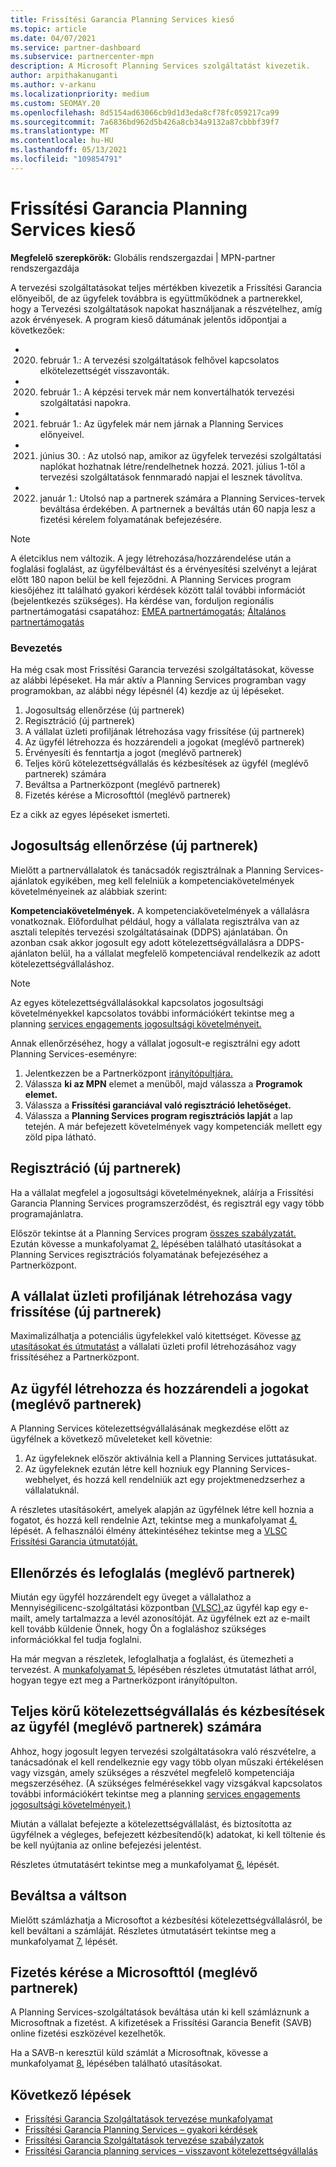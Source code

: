 ```yaml
---
title: Frissítési Garancia Planning Services kieső
ms.topic: article
ms.date: 04/07/2021
ms.service: partner-dashboard
ms.subservice: partnercenter-mpn
description: A Microsoft Planning Services szolgáltatást kivezetik.
author: arpithakanuganti
ms.author: v-arkanu
ms.localizationpriority: medium
ms.custom: SEOMAY.20
ms.openlocfilehash: 8d5154ad63066cb9d1d3eda8cf78fc059217ca99
ms.sourcegitcommit: 7a6836bd962d5b426a8cb34a9132a87cbbbf39f7
ms.translationtype: MT
ms.contentlocale: hu-HU
ms.lasthandoff: 05/13/2021
ms.locfileid: "109854791"
---
```

# <a name="software-assurance-planning-services-retirement"></a>Frissítési Garancia Planning Services kieső

**Megfelelő szerepkörök:** Globális rendszergazdai | MPN-partner rendszergazdája


A tervezési szolgáltatásokat teljes mértékben kivezetik a Frissítési Garancia előnyeiből, de az ügyfelek továbbra is együttműködnek a partnerekkel, hogy a Tervezési szolgáltatások napokat használjanak a részvételhez, amíg azok érvényesek. A program kieső dátumának jelentős időpontjai a következőek: 

- 2020. február 1.: A tervezési szolgáltatások felhővel kapcsolatos elkötelezettségét visszavonták.  
- 2020. február 1.: A képzési tervek már nem konvertálhatók tervezési szolgáltatási napokra.  
- 2021. február 1.: Az ügyfelek már nem járnak a Planning Services előnyeivel. 
- 2021. június 30. : Az utolsó nap, amikor az ügyfelek tervezési szolgáltatási naplókat hozhatnak létre/rendelhetnek hozzá. 2021. július 1-től a tervezési szolgáltatások fennmaradó napjai el lesznek távolítva.
- 2022. január 1.: Utolsó nap a partnerek számára a Planning Services-tervek beváltása érdekében. A partnernek a beváltás után 60 napja lesz a fizetési kérelem folyamatának befejezésére.  

>[!NOTE]
>A életciklus nem változik. A jegy létrehozása/hozzárendelése után a foglalási foglalást, az ügyfélbeváltást és a érvényesítési szelvényt a lejárat előtt 180 napon belül be kell fejeződni.  A Planning Services program kiesőjéhez itt [](https://partner.microsoft.com/resources/collection/software-assurance-benefit-changes#/) található gyakori kérdések között talál további információt (bejelentkezés szükséges).  Ha kérdése van, forduljon regionális partnertámogatási csapatához: [EMEA partnertámogatás;](mailto:savoucher@msdirectservices.com) [Általános partnertámogatás](https://partner.microsoft.com/dashboard/support/servicerequests)


### <a name="get-started"></a>Bevezetés

Ha még csak most Frissítési Garancia tervezési szolgáltatásokat, kövesse az alábbi lépéseket. Ha már aktív a Planning Services programban vagy programokban, az alábbi négy lépésnél (4) kezdje az új lépéseket.

1. Jogosultság ellenőrzése (új partnerek)
2. Regisztráció (új partnerek)
3. A vállalat üzleti profiljának létrehozása vagy frissítése (új partnerek)
4. Az ügyfél létrehozza és hozzárendeli a jogokat (meglévő partnerek)
5. Érvényesíti és fenntartja a jogot (meglévő partnerek)
6. Teljes körű kötelezettségvállalás és kézbesítések az ügyfél (meglévő partnerek) számára
7. Beváltsa a Partnerközpont (meglévő partnerek)
8. Fizetés kérése a Microsofttól (meglévő partnerek)

Ez a cikk az egyes lépéseket ismerteti.

## <a name="verify-eligibility-new-partners"></a>Jogosultság ellenőrzése (új partnerek)

Mielőtt a partnervállalatok és tanácsadók regisztrálnak a Planning Services-ajánlatok egyikében, meg kell felelniük a kompetenciakövetelmények követelményeinek az alábbiak szerint:

**Kompetenciakövetelmények.** A kompetenciakövetelmények a vállalásra vonatkoznak. Előfordulhat például, hogy a vállalata regisztrálva van az asztali telepítés tervezési szolgáltatásainak (DDPS) ajánlatában. Ön azonban csak akkor jogosult egy adott kötelezettségvállalásra a DDPS-ajánlaton belül, ha a vállalat megfelelő kompetenciával rendelkezik az adott kötelezettségvállaláshoz.

>[!NOTE]
> Az egyes kötelezettségvállalásokkal kapcsolatos jogosultsági követelményekkel kapcsolatos további információkért tekintse meg a planning [services engagements jogosultsági követelményeit.](software-assurance-dps-requirements.md)

Annak ellenőrzéséhez, hogy a vállalat jogosult-e regisztrálni egy adott Planning Services-eseményre:

1. Jelentkezzen be a Partnerközpont [irányítópultjára.](https://partner.microsoft.com/dashboard/home)
2. Válassza **ki az MPN** elemet a menüből, majd válassza a **Programok elemet.**
3. Válassza a **Frissítési garanciával való regisztráció lehetőséget.**
4. Válassza a **Planning Services program regisztrációs lapját** a lap tetején. A már befejezett követelmények vagy kompetenciák mellett egy zöld pipa látható.

## <a name="enroll-new-partners"></a>Regisztráció (új partnerek)

Ha a vállalat megfelel a jogosultsági követelményeknek, aláírja a Frissítési Garancia Planning Services programszerződést, és regisztrál egy vagy több programajánlatra.

Először tekintse át a Planning Services program [összes szabályzatát.](https://go.microsoft.com/fwlink/?linkid=2115984) Ezután kövesse a munkafolyamat [2.](https://go.microsoft.com/fwlink/?linkid=2115983) lépésében található utasításokat a Planning Services regisztrációs folyamatának befejezéséhez a Partnerközpont.


## <a name="create-or-update-your-companys-business-profile-new-partners"></a>A vállalat üzleti profiljának létrehozása vagy frissítése (új partnerek)

Maximalizálhatja a potenciális ügyfelekkel való kitettséget. Kövesse [az utasításokat és útmutatást](create-a-marketing-profile.md) a vállalati üzleti profil létrehozásához vagy frissítéséhez a Partnerközpont.

## <a name="customer-creates-and-assigns-voucher-existing-partners"></a>Az ügyfél létrehozza és hozzárendeli a jogokat (meglévő partnerek)

A Planning Services kötelezettségvállalásának megkezdése előtt az ügyfélnek a következő műveleteket kell követnie:

1. Az ügyfeleknek először aktiválnia kell a Planning Services juttatásukat.
2. Az ügyfeleknek ezután létre kell hozniuk egy Planning Services-webhelyet, és hozzá kell rendelniük azt egy projektmenedzserhez a vállalatuknál.

A részletes utasításokért, amelyek alapján az ügyfélnek létre kell hoznia a fogatot, és hozzá kell rendelnie Azt, tekintse meg a munkafolyamat [4.](https://go.microsoft.com/fwlink/?linkid=2115983) lépését. A felhasználói élmény áttekintéséhez tekintse meg a [VLSC Frissítési Garancia útmutatóját.](https://download.microsoft.com/download/A/7/D/A7D04694-1B1E-4B18-918F-0EDCD43BA2E5/VLSC-Software-Assurance-Guide_en-US.pdf)

## <a name="validate-and-reserve-voucher-existing-partners"></a>Ellenőrzés és lefoglalás (meglévő partnerek)

Miután egy ügyfél hozzárendelt egy üveget a vállalathoz a Mennyiségilicenc-szolgáltatási központban [(VLSC),](https://www.microsoft.com/Licensing/servicecenter/default.aspx)az ügyfél kap egy e-mailt, amely tartalmazza a levél azonosítóját. Az ügyfélnek ezt az e-mailt kell tovább küldenie Önnek, hogy Ön a foglaláshoz szükséges információkkal fel tudja foglalni.

Ha már megvan a részletek, lefoglalhatja a foglalást, és ütemezheti a tervezést. A [munkafolyamat 5.](https://go.microsoft.com/fwlink/?linkid=2115983) lépésében részletes útmutatást láthat arról, hogyan tegye ezt meg a Partnerközpont irányítópulton.

## <a name="complete-engagement-and-provide-deliverables-to-your-customer-existing-partners"></a>Teljes körű kötelezettségvállalás és kézbesítések az ügyfél (meglévő partnerek) számára

Ahhoz, hogy jogosult legyen tervezési szolgáltatásokra való részvételre, a tanácsadónak el kell rendelkeznie egy vagy több olyan műszaki értékelésen vagy vizsgán, amely szükséges a részvétel megfelelő kompetenciája megszerzéséhez. (A szükséges felmérésekkel vagy vizsgákval kapcsolatos további információkért tekintse meg a planning [services engagements jogosultsági követelményeit.)](software-assurance-dps-requirements.md)

Miután a vállalat befejezte a kötelezettségvállalást, és biztosította az ügyfélnek a végleges, befejezett kézbesítendő(k) adatokat, ki kell töltenie és be kell nyújtania az online befejezési jelentést.

Részletes útmutatásért tekintse meg a munkafolyamat [6.](https://go.microsoft.com/fwlink/?linkid=2115983) lépését.

## <a name="redeem-voucher"></a>Beváltsa a váltson

Mielőtt számlázhatja a Microsoftot a kézbesítési kötelezettségvállalásról, be kell beváltani a számláját. Részletes útmutatásért tekintse meg a munkafolyamat [7.](https://go.microsoft.com/fwlink/?linkid=2115983) lépését.

## <a name="request-payment-from-microsoft-existing-partners"></a>Fizetés kérése a Microsofttól (meglévő partnerek)

A Planning Services-szolgáltatások beváltása után ki kell számláznunk a Microsoftnak a fizetést. A kifizetések a Frissítési Garancia Benefit (SAVB) online fizetési eszközével kezelhetők.

Ha a SAVB-n keresztül küld számlát a Microsoftnak, kövesse a munkafolyamat [8.](https://go.microsoft.com/fwlink/?linkid=2115983) lépésében található utasításokat.

## <a name="next-steps"></a>Következő lépések

- [Frissítési Garancia Szolgáltatások tervezése munkafolyamat](https://go.microsoft.com/fwlink/?linkid=2115983)
- [Frissítési Garancia Planning Services – gyakori kérdések](https://go.microsoft.com/fwlink/?linkid=2116077)
- [Frissítési Garancia Szolgáltatások tervezése szabályzatok](https://go.microsoft.com/fwlink/?linkid=2115984)
- [Frissítési Garancia planning services – visszavont kötelezettségvállalás](https://query.prod.cms.rt.microsoft.com/cms/api/am/binary/RE4sln9)
